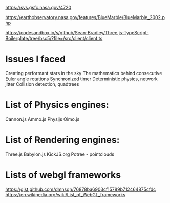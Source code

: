 https://svs.gsfc.nasa.gov/4720

https://earthobservatory.nasa.gov/features/BlueMarble/BlueMarble_2002.php

https://codesandbox.io/s/github/Sean-Bradley/Three.js-TypeScript-Boilerplate/tree/bsc5/?file=/src/client/client.ts


# Issues I faced
Creating performant stars in the sky
The mathematics behind consecutive Euler angle rotations
Synchronized timer
Deterministic physics, network jitter
Collision detection, quadtrees

# List of Physics engines:
Cannon.js
Ammo.js
Physijs
Oimo.js

# List of Rendering engines:
Three.js
Babylon.js
KickJS.org
Potree - pointclouds

# Lists of webgl frameworks
https://gist.github.com/dmnsgn/76878ba6903cf15789b712464875cfdc
https://en.wikipedia.org/wiki/List_of_WebGL_frameworks
